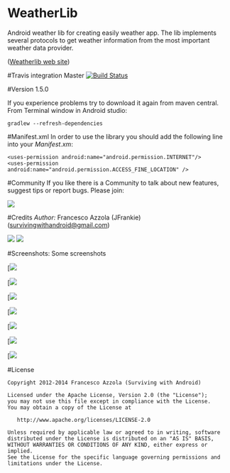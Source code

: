 WeatherLib
==========

Android weather lib for creating easily weather app. The lib implements several protocols to get weather information from the most important weather data provider.

([Weatherlib web site](http://survivingwithandroid.github.io/WeatherLib/))


#Travis integration
Master [![Build Status](https://travis-ci.org/survivingwithandroid/WeatherLib.svg?branch=master)](https://travis-ci.org/survivingwithandroid/WeatherLib)

#Version
1.5.0

If you experience problems try to download it again from maven central. From Terminal window in Android studio:
```
gradlew --refresh-dependencies
```

#Manifest.xml
In order to use the library you should add the following line into your *Manifest.xm*:
```
<uses-permission android:name="android.permission.INTERNET"/>
<uses-permission android:name="android.permission.ACCESS_FINE_LOCATION" />
```

#Community
If you like there is a Community to talk about new features, suggest tips or report bugs. Please join:

[![](http://4.bp.blogspot.com/-Bfh2unbdc84/UcGqVJKdMwI/AAAAAAAAAOc/W4kGiTU-fYk/s1600/google_plus_58.png)](https://plus.google.com/communities/117946761543584564970)

#Credits 
*Author:* Francesco Azzola (JFrankie) ([survivingwithandroid@gmail.com](mailto:survivingwithandroid@gmail.com))

[![](http://4.bp.blogspot.com/-Bfh2unbdc84/UcGqVJKdMwI/AAAAAAAAAOc/W4kGiTU-fYk/s1600/google_plus_58.png)](http://www.google.com/+FrancescoAzzola)  [![](http://3.bp.blogspot.com/-_JSQStno9N8/UcGWEW7V9AI/AAAAAAAAAOM/_qFVUjIaySg/s1600/linkedin.png)](http://it.linkedin.com/in/francescoazzola)


#Screenshots: Some screenshots

[![](https://raw.githubusercontent.com/survivingwithandroid/WeatherLib/master/art/android_weatherapp_weather.png)

[![](https://raw.githubusercontent.com/survivingwithandroid/WeatherLib/master/art/android_weatherapp_forecast.png)

[![](https://raw.githubusercontent.com/survivingwithandroid/WeatherLib/master/art/android_weatherapp_settings.png)

[![](https://github.com/survivingwithandroid/WeatherLib/raw/master/art/android_weatherapp_search_city.png)

[![](https://github.com/survivingwithandroid/WeatherLib/raw/master/art/android_temperatura.png)

[![](https://github.com/survivingwithandroid/WeatherLib/raw/master/art/android_pressure.png)

[![](https://github.com/survivingwithandroid/WeatherLib/raw/master/art/android_maxmin_temp.png)

#License
```
Copyright 2012-2014 Francesco Azzola (Surviving with Android)

Licensed under the Apache License, Version 2.0 (the "License");
you may not use this file except in compliance with the License.
You may obtain a copy of the License at

   http://www.apache.org/licenses/LICENSE-2.0

Unless required by applicable law or agreed to in writing, software
distributed under the License is distributed on an "AS IS" BASIS,
WITHOUT WARRANTIES OR CONDITIONS OF ANY KIND, either express or implied.
See the License for the specific language governing permissions and
limitations under the License.
```



